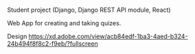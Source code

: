 Student project (Django, Django REST API module, React)

Web App for creating and taking quizes. 

Design https://xd.adobe.com/view/acb84edf-1ba3-4aed-b324-24b494f8f8c2-f9eb/?fullscreen
